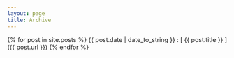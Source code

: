 ```yaml
---
layout: page
title: Archive
---
```


{% for post in site.posts %}
  {{ post.date | date_to_string }} : [ {{ post.title }} ]({{ post.url }})
{% endfor %}
